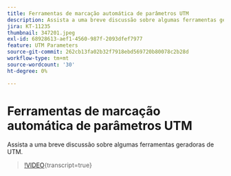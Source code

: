 ```yaml
---
title: Ferramentas de marcação automática de parâmetros UTM
description: Assista a uma breve discussão sobre algumas ferramentas geradoras de UTM.
jira: KT-11235
thumbnail: 347201.jpeg
exl-id: 68928613-aef1-4560-987f-2093dfef7977
feature: UTM Parameters
source-git-commit: 262cb13fa02b32f7918ebd569720b80078c2b28d
workflow-type: tm+mt
source-wordcount: '30'
ht-degree: 0%

---
```


# Ferramentas de marcação automática de parâmetros UTM

Assista a uma breve discussão sobre algumas ferramentas geradoras de UTM.

>[!VIDEO](https://video.tv.adobe.com/v/347201/?learn=on){transcript=true}

